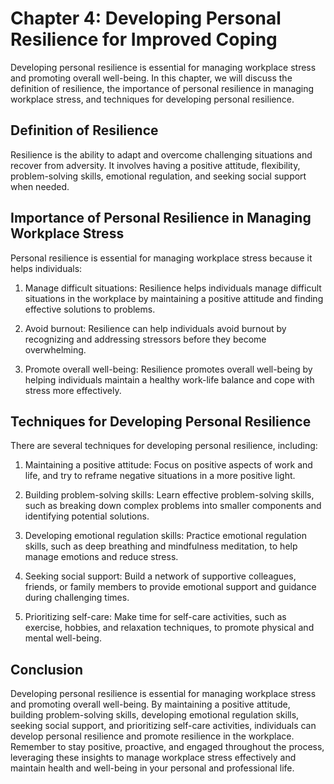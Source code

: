 Chapter 4: Developing Personal Resilience for Improved Coping
=============================================================

Developing personal resilience is essential for managing workplace stress and promoting overall well-being. In this chapter, we will discuss the definition of resilience, the importance of personal resilience in managing workplace stress, and techniques for developing personal resilience.

Definition of Resilience
------------------------

Resilience is the ability to adapt and overcome challenging situations and recover from adversity. It involves having a positive attitude, flexibility, problem-solving skills, emotional regulation, and seeking social support when needed.

Importance of Personal Resilience in Managing Workplace Stress
--------------------------------------------------------------

Personal resilience is essential for managing workplace stress because it helps individuals:

1. Manage difficult situations: Resilience helps individuals manage difficult situations in the workplace by maintaining a positive attitude and finding effective solutions to problems.

2. Avoid burnout: Resilience can help individuals avoid burnout by recognizing and addressing stressors before they become overwhelming.

3. Promote overall well-being: Resilience promotes overall well-being by helping individuals maintain a healthy work-life balance and cope with stress more effectively.

Techniques for Developing Personal Resilience
---------------------------------------------

There are several techniques for developing personal resilience, including:

1. Maintaining a positive attitude: Focus on positive aspects of work and life, and try to reframe negative situations in a more positive light.

2. Building problem-solving skills: Learn effective problem-solving skills, such as breaking down complex problems into smaller components and identifying potential solutions.

3. Developing emotional regulation skills: Practice emotional regulation skills, such as deep breathing and mindfulness meditation, to help manage emotions and reduce stress.

4. Seeking social support: Build a network of supportive colleagues, friends, or family members to provide emotional support and guidance during challenging times.

5. Prioritizing self-care: Make time for self-care activities, such as exercise, hobbies, and relaxation techniques, to promote physical and mental well-being.

Conclusion
----------

Developing personal resilience is essential for managing workplace stress and promoting overall well-being. By maintaining a positive attitude, building problem-solving skills, developing emotional regulation skills, seeking social support, and prioritizing self-care activities, individuals can develop personal resilience and promote resilience in the workplace. Remember to stay positive, proactive, and engaged throughout the process, leveraging these insights to manage workplace stress effectively and maintain health and well-being in your personal and professional life.
